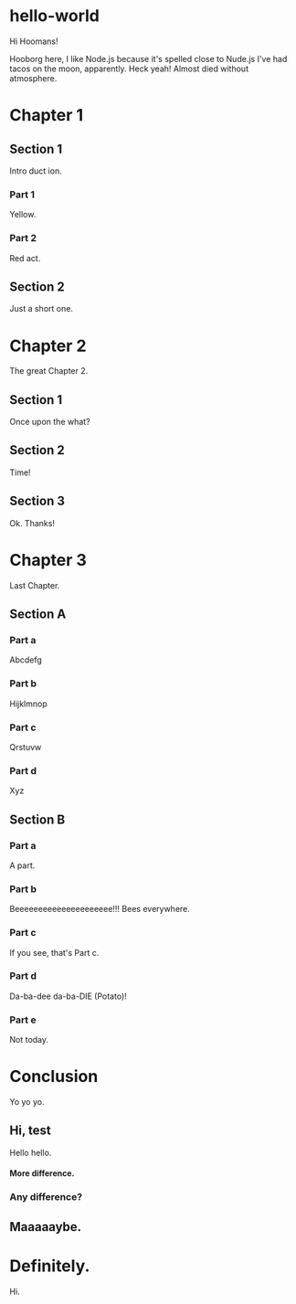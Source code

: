 # hello-world

Hi Hoomans!

Hooborg here, I like Node.js because it's spelled close to Nude.js
I've had tacos on the moon, apparently. Heck yeah! Almost died without atmosphere.


# Chapter 1
## Section 1
Intro duct ion.
### Part 1
Yellow.
### Part 2
Red act.
## Section 2
Just a short one.
# Chapter 2
The great Chapter 2.
## Section 1
Once upon the what?
## Section 2
Time!
## Section 3
Ok. Thanks!
# Chapter 3
Last Chapter.
## Section A
### Part a
Abcdefg
### Part b
Hijklmnop
### Part c
Qrstuvw
### Part d
Xyz
## Section B
### Part a
A part.
### Part b
Beeeeeeeeeeeeeeeeeeeee!!! Bees everywhere.
### Part c
If you see, that's Part c.
### Part d
Da-ba-dee da-ba-DIE (Potato)!
### Part e
Not today.
# Conclusion
Yo yo yo.

## Hi, test

Hello hello.

#### More difference.
### Any difference?
## Maaaaaybe.
# Definitely.
Hi.
